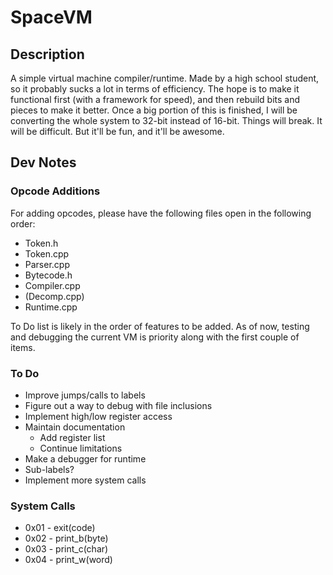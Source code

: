 # SpaceVM

## Description

A simple virtual machine compiler/runtime. Made by a high school student,
so it probably sucks a lot in terms of efficiency. The hope is to make it
functional first (with a framework for speed), and then rebuild bits and
pieces to make it better. Once a big portion of this is finished, I will be
converting the whole system to 32-bit instead of 16-bit. Things will break.
It will be difficult. But it'll be fun, and it'll be awesome.

## Dev Notes

### Opcode Additions

For adding opcodes, please have the following files open in the following 
order:

* Token.h
* Token.cpp
* Parser.cpp
* Bytecode.h
* Compiler.cpp
* (Decomp.cpp)
* Runtime.cpp

To Do list is likely in the order of features to be added. As of now, testing
and debugging the current VM is priority along with the first couple of items.

### To Do

* Improve jumps/calls to labels
* Figure out a way to debug with file inclusions
* Implement high/low register access
* Maintain documentation
	* Add register list
	* Continue limitations
* Make a debugger for runtime
* Sub-labels?
* Implement more system calls

### System Calls

* 0x01 - exit(code)
* 0x02 - print_b(byte)
* 0x03 - print_c(char)
* 0x04 - print_w(word)